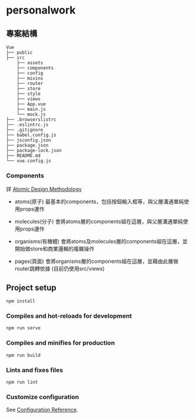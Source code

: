 # personalwork

## 專案結構
```
Vue
├── public
├── src
    ├── assets
    ├── components
    ├── config
    ├── mixins
    ├── router
    ├── store
    ├── style
    ├── views
    ├── App.vue
    ├── main.js
    └── mock.js
├── .browserslistrc
├── .eslintrc.js
├── .gitignore
├── babel.config.js
├── jsconfig.json
├── package.json
├── package-lock.json
├── README.md
└── vue.config.js
```

### Components
詳 [Atomic Design Methodology](https://atomicdesign.bradfrost.com/chapter-2/)
- atoms(原子) 最基本的components，包括按鈕輸入框等，與父層溝通單純使用props運作

- molecules(分子) 會將atoms層的components組在這層，與父層溝通單純使用props運作

- organisms(有機體) 會將atoms及molecules層的components組在這層，並開始做store和商業邏輯的複雜操作

- pages(頁面) 會將organisms層的components組在這層，並藉由此層做router跳轉依據 (目前仍使用src/views)

## Project setup
```
npm install
```

### Compiles and hot-reloads for development
```
npm run serve
```

### Compiles and minifies for production
```
npm run build
```

### Lints and fixes files
```
npm run lint
```

### Customize configuration
See [Configuration Reference](https://cli.vuejs.org/config/).
